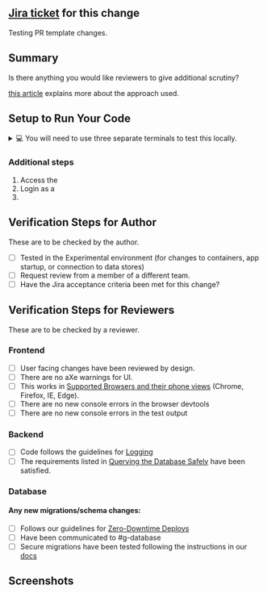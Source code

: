 ## [Jira ticket](tbd) for this change

Testing PR template changes.

## Summary

Is there anything you would like reviewers to give additional scrutiny?

[this article](tbd) explains more about the approach used.

## Setup to Run Your Code

<details>
<summary>💻 You will need to use three separate terminals to test this locally.</summary>

##### Terminal 1

Start the Storybook locally.

```sh
make storybook
```

##### Terminal 2

Start the UI locally.

```sh
make client_run
```

##### Terminal 3

Start the Go server locally.

```sh
make server_run
```

</details>

### Additional steps

<!-- Fill out the next section as you see fit, these are just suggestions. -->

1. Access the
2. Login as a
3.

## Verification Steps for Author

These are to be checked by the author.

- [ ] Tested in the Experimental environment (for changes to containers, app startup, or connection to data stores)
- [ ] Request review from a member of a different team.
- [ ] Have the Jira acceptance criteria been met for this change?

## Verification Steps for Reviewers

These are to be checked by a reviewer.

<!-- Fill out the next sections as you see fit, these are just suggestions. -->

### Frontend

- [ ] User facing changes have been reviewed by design.
- [ ] There are no aXe warnings for UI.
- [ ] This works in [Supported Browsers and their phone views](https://github.com/transcom/mymove/tree/master/docs/adr/0016-Browser-Support.md) (Chrome, Firefox, IE, Edge).
- [ ] There are no new console errors in the browser devtools
- [ ] There are no new console errors in the test output

### Backend

- [ ] Code follows the guidelines for [Logging](https://transcom.github.io/mymove-docs/docs/dev/contributing/backend/Backend-Programming-Guide#logging)
- [ ] The requirements listed in [Querying the Database Safely](https://transcom.github.io/mymove-docs/docs/dev/contributing/backend/Backend-Programming-Guide/#querying-the-database-safely) have been satisfied.

### Database

#### Any new migrations/schema changes:

- [ ] Follows our guidelines for [Zero-Downtime Deploys](https://transcom.github.io/mymove-docs/docs/dev/contributing/database/Database-Migrations#zero-downtime-migrations)
- [ ] Have been communicated to #g-database
- [ ] Secure migrations have been tested following the instructions in our [docs](https://transcom.github.io/mymove-docs/docs/dev/contributing/database/Database-Migrations#secure-migrations)

## Screenshots

